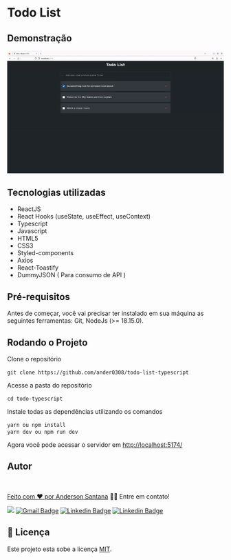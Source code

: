 # Todo List

## Demonstração

![](todoList.gif)

## Tecnologias utilizadas

-   ReactJS
-   React Hooks (useState, useEffect, useContext)
-   Typescript
-   Javascript
-   HTML5
-   CSS3
-   Styled-components
-   Axios
-   React-Toastify
-   DummyJSON ( Para consumo de API )

## Pré-requisitos

Antes de começar, você vai precisar ter instalado em sua máquina as seguintes ferramentas: Git, NodeJs (>= 18.15.0).

## Rodando o Projeto

Clone o repositório

    git clone https://github.com/ander0308/todo-list-typescript

Acesse a pasta do repositório

    cd todo-typescript

Instale todas as dependências utilizando os comandos

    yarn ou npm install
    yarn dev ou npm run dev


Agora você pode acessar o servidor em [http://localhost:5174/](http://localhost:5174/)

## Autor

<a href="https://ander0308.github.io/">
 <img style="border-radius: 50%;" src="https://avatars.githubusercontent.com/u/56742370?v=4" width="100px;" alt=""/>
 <br />

Feito com ❤️ por <a href="https://ander0308.github.io/" title="Anderson Santana">Anderson Santana</a> 👋🏽 Entre em contato!

[![](https://img.shields.io/badge/WhatsApp-25D366?style=for-the-badge&logo=whatsapp&logoColor=white&link=https://wa.me/5511982844892)](https://wa.me/5511982844892) [![Gmail Badge](https://img.shields.io/badge/Gmail-D14836?style=for-the-badge&logo=gmail&logoColor=white&link=mailtoander0308@gmail.com)](mailto:ander0308@gmail.com) [![Linkedin Badge](https://img.shields.io/badge/LinkedIn-0077B5?style=for-the-badge&logo=linkedin&logoColor=white&link=https://www.linkedin.com/in/anderson-santana3//)](https://www.linkedin.com/in/anderson-santana3/) [![Linkedin Badge](https://img.shields.io/badge/Instagram-E4405F?style=for-the-badge&logo=instagram&logoColor=white&link=https://www.instagram.com/and_santana3/)](https://www.instagram.com/and_santana3/)

## 📝 Licença

Este projeto esta sobe a licença [MIT](./LICENSE).
